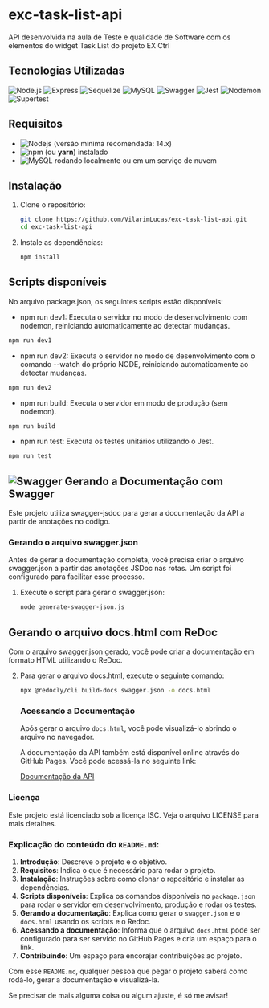 # exc-task-list-api   

API desenvolvida na aula de Teste e qualidade de Software com os elementos do widget Task List do projeto EX Ctrl 


## Tecnologias Utilizadas

![Node.js](https://img.shields.io/badge/Node.js-43853D?style=for-the-badge&logo=node.js&logoColor=white)
![Express](https://img.shields.io/badge/Express-000000?style=for-the-badge&logo=express&logoColor=white)
![Sequelize](https://img.shields.io/badge/sequelize-323330?style=for-the-badge&logo=sequelize&logoColor=blue)
![MySQL](https://img.shields.io/badge/MySQL-4479A1?style=for-the-badge&logo=mysql&logoColor=white)
![Swagger](https://img.shields.io/badge/Swagger-85EA2D?style=for-the-badge&logo=swagger&logoColor=black)
![Jest](https://img.shields.io/badge/Jest-C21325?style=for-the-badge&logo=jest&logoColor=white)
![Nodemon](https://img.shields.io/badge/Nodemon-76D04B?style=for-the-badge&logo=nodemon&logoColor=white)
![Supertest](https://img.shields.io/badge/Supertest-000000?style=for-the-badge)

## Requisitos

- ![Nodejs](https://img.shields.io/badge/Nodejs-3C873A?style=for-the-badge&labelColor=black&logo=node.js&logoColor=3C873A) (versão mínima recomendada: 14.x)
- ![npm](https://img.shields.io/badge/npm-CB3837?style=for-the-badge&logo=npm&logoColor=white) (ou **yarn**) instalado
- ![MySQL](https://img.shields.io/badge/MySQL-005C84?style=for-the-badge&logo=mysql&logoColor=white) rodando localmente ou em um serviço de nuvem

## Instalação

1. Clone o repositório:

   ```bash
   git clone https://github.com/VilarimLucas/exc-task-list-api.git
   cd exc-task-list-api
   ```

2. Instale as dependências: 

   ```bash
   npm install
   ```

## Scripts disponíveis

No arquivo package.json, os seguintes scripts estão disponíveis:

- npm run dev1: Executa o servidor no modo de desenvolvimento com nodemon, reiniciando automaticamente ao detectar mudanças.

```bash
npm run dev1
```

- npm run dev2: Executa o servidor no modo de desenvolvimento com o comando --watch do próprio NODE, reiniciando automaticamente ao detectar mudanças.

```bash
npm run dev2
```

- npm run build: Executa o servidor em modo de produção (sem nodemon).

```bash
npm run build
```

- npm run test: Executa os testes unitários utilizando o Jest.

```bash
npm run test
```

## ![Swagger](https://img.shields.io/badge/-Swagger-85EA2D?style=for-the-badge&logo=swagger&logoColor=white) Gerando a Documentação com Swagger

Este projeto utiliza swagger-jsdoc para gerar a documentação da API a partir de anotações no código.

### Gerando o arquivo swagger.json

Antes de gerar a documentação completa, você precisa criar o arquivo swagger.json a partir das anotações JSDoc nas rotas. Um script foi configurado para facilitar esse processo.

1. Execute o script para gerar o swagger.json:

   ```bash
   node generate-swagger-json.js
   ```

## Gerando o arquivo docs.html com ReDoc
Com o arquivo swagger.json gerado, você pode criar a documentação em formato HTML utilizando o ReDoc.

2. Para gerar o arquivo docs.html, execute o seguinte comando:

   ```bash
   npx @redocly/cli build-docs swagger.json -o docs.html
   ```

   ### Acessando a Documentação

   Após gerar o arquivo `docs.html`, você pode visualizá-lo abrindo o arquivo no navegador.
   
   A documentação da API também está disponível online através do GitHub Pages. Você pode acessá-la no seguinte link:
   
   [Documentação da API](https://vilarimlucas.github.io/exc-task-list-api/docs.html)
   
### Licença

Este projeto está licenciado sob a licença ISC. Veja o arquivo LICENSE para mais detalhes.


### Explicação do conteúdo do `README.md`:

1. **Introdução**: Descreve o projeto e o objetivo.
2. **Requisitos**: Indica o que é necessário para rodar o projeto.
3. **Instalação**: Instruções sobre como clonar o repositório e instalar as dependências.
4. **Scripts disponíveis**: Explica os comandos disponíveis no `package.json` para rodar o servidor em desenvolvimento, produção e rodar os testes.
5. **Gerando a documentação**: Explica como gerar o `swagger.json` e o `docs.html` usando os scripts e o Redoc.
6. **Acessando a documentação**: Informa que o arquivo `docs.html` pode ser configurado para ser servido no GitHub Pages e cria um espaço para o link.
7. **Contribuindo**: Um espaço para encorajar contribuições ao projeto.

Com esse `README.md`, qualquer pessoa que pegar o projeto saberá como rodá-lo, gerar a documentação e visualizá-la.

Se precisar de mais alguma coisa ou algum ajuste, é só me avisar!
